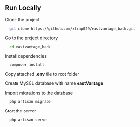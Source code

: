 ## Run Locally

Clone the project

```bash
  git clone https://github.com/xtrap029/eastvantage_back.git
```

Go to the project directory

```bash
  cd eastvantage_back
```

Install dependencies

```bash
  composer install
```

Copy attached **.env** file to root folder

Create MySQL database with name **eastVantage**

Import migrations to the database

```bash
  php artisan migrate
``` 

Start the server

```bash
  php artisan serve
```
